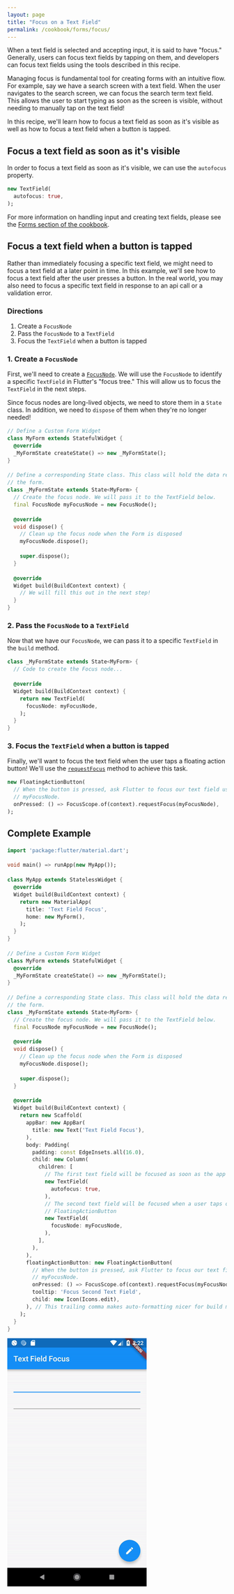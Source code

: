 ```yaml
---
layout: page
title: "Focus on a Text Field"
permalink: /cookbook/forms/focus/
---
```


When a text field is selected and accepting input, it is said to have "focus." 
Generally, users can focus text fields by tapping on them, and developers 
can focus text fields using the tools described in this recipe. 

Managing focus is fundamental tool for creating forms with an intuitive 
flow. For example, say we have a search screen with a text field. When 
the user navigates to the search screen, we can focus the search term text field. 
This allows the user to start typing as soon as the screen 
is visible, without needing to manually tap on the text field!

In this recipe, we'll learn how to focus a text field as soon as it's visible
as well as how to focus a text field when a button is tapped.

## Focus a text field as soon as it's visible

In order to focus a text field as soon as it's visible, we can use the 
`autofocus` property.

<!-- skip -->
```dart
new TextField(
  autofocus: true,
);
```

For more information on handling input and creating text fields, please see the
[Forms section of the cookbook](/cookbook#forms).

## Focus a text field when a button is tapped

Rather than immediately focusing a specific text field, we might need to focus a 
text field at a later point in time. In this example, we'll see how to focus a 
text field after the user presses a button. In the real world, you may also need 
to focus a specific text field in response to an api call or a validation error.

### Directions

  1. Create a `FocusNode`
  2. Pass the `FocusNode` to a `TextField`
  3. Focus the `TextField` when a button is tapped

### 1. Create a `FocusNode`

First, we'll need to create a [`FocusNode`](https://docs.flutter.io/flutter/widgets/FocusNode-class.html).
We will use the `FocusNode` to identify a specific `TextField` in Flutter's 
"focus tree." This will allow us to focus the `TextField` in the next steps.

Since focus nodes are long-lived objects, we need to store them in a `State` 
class. In addition, we need to `dispose` of them when they're no longer needed! 

<!-- skip -->
```dart
// Define a Custom Form Widget
class MyForm extends StatefulWidget {
  @override
  _MyFormState createState() => new _MyFormState();
}

// Define a corresponding State class. This class will hold the data related to
// the form.
class _MyFormState extends State<MyForm> {
  // Create the focus node. We will pass it to the TextField below.
  final FocusNode myFocusNode = new FocusNode();

  @override
  void dispose() {
    // Clean up the focus node when the Form is disposed
    myFocusNode.dispose();
        
    super.dispose();
  }

  @override
  Widget build(BuildContext context) {
    // We will fill this out in the next step!
  }
}
```

### 2. Pass the `FocusNode` to a `TextField`

Now that we have our `FocusNode`, we can pass it to a specific `TextField` in 
the `build` method. 

<!-- skip -->
```dart
class _MyFormState extends State<MyForm> {
  // Code to create the Focus node...

  @override
  Widget build(BuildContext context) {
    return new TextField(
      focusNode: myFocusNode,
    );
  }
}
```

### 3. Focus the `TextField` when a button is tapped

Finally, we'll want to focus the text field when the user taps a floating 
action button! We'll use the [`requestFocus`](https://docs.flutter.io/flutter/widgets/FocusScopeNode/requestFocus.html) 
method to achieve this task.

<!-- skip -->
```dart
new FloatingActionButton(
  // When the button is pressed, ask Flutter to focus our text field using
  // myFocusNode.
  onPressed: () => FocusScope.of(context).requestFocus(myFocusNode),
);
```

## Complete Example

```dart
import 'package:flutter/material.dart';

void main() => runApp(new MyApp());

class MyApp extends StatelessWidget {
  @override
  Widget build(BuildContext context) {
    return new MaterialApp(
      title: 'Text Field Focus',
      home: new MyForm(),
    );
  }
}

// Define a Custom Form Widget
class MyForm extends StatefulWidget {
  @override
  _MyFormState createState() => new _MyFormState();
}

// Define a corresponding State class. This class will hold the data related to
// the form.
class _MyFormState extends State<MyForm> {
  // Create the focus node. We will pass it to the TextField below.
  final FocusNode myFocusNode = new FocusNode();

  @override
  void dispose() {
    // Clean up the focus node when the Form is disposed
    myFocusNode.dispose();

    super.dispose();
  }

  @override
  Widget build(BuildContext context) {
    return new Scaffold(
      appBar: new AppBar(
        title: new Text('Text Field Focus'),
      ),
      body: Padding(
        padding: const EdgeInsets.all(16.0),
        child: new Column(
          children: [
            // The first text field will be focused as soon as the app starts
            new TextField(
              autofocus: true,
            ),
            // The second text field will be focused when a user taps on the
            // FloatingActionButton
            new TextField(
              focusNode: myFocusNode,
            ),
          ],
        ),
      ),
      floatingActionButton: new FloatingActionButton(
        // When the button is pressed, ask Flutter to focus our text field using
        // myFocusNode.
        onPressed: () => FocusScope.of(context).requestFocus(myFocusNode),
        tooltip: 'Focus Second Text Field',
        child: new Icon(Icons.edit),
      ), // This trailing comma makes auto-formatting nicer for build methods.
    );
  }
}
```

![Text Field Focus Demo](/images/cookbook/focus.gif)
